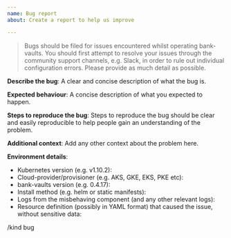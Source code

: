 ```yaml
---
name: Bug report
about: Create a report to help us improve

---
```


> Bugs should be filed for issues encountered whilst operating bank-vaults.
> You should first attempt to resolve your issues through the community support
> channels, e.g. Slack, in order to rule out individual configuration errors.
> Please provide as much detail as possible.

**Describe the bug**:
A clear and concise description of what the bug is.

**Expected behaviour**:
A concise description of what you expected to happen.

**Steps to reproduce the bug**:
Steps to reproduce the bug should be clear and easily reproducible to help people
gain an understanding of the problem.

**Additional context**:
Add any other context about the problem here.

**Environment details**:
- Kubernetes version (e.g. v1.10.2):
- Cloud-provider/provisioner (e.g. AKS, GKE, EKS, PKE etc):
- bank-vaults version (e.g. 0.4.17):
- Install method (e.g. helm or static manifests):
- Logs from the misbehaving component (and any other relevant logs):
- Resource definition (possibly in YAML format) that caused the issue, without sensitive data:

/kind bug
